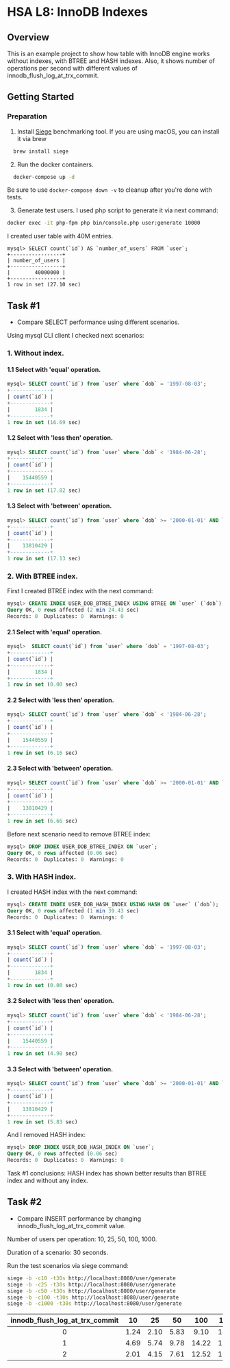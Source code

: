 # HSA L8: InnoDB Indexes

## Overview
This is an example project to show how table with InnoDB engine works without indexes, with BTREE and HASH indexes. Also, it shows number of operations per second with different values of innodb_flush_log_at_trx_commit.

## Getting Started

### Preparation
1. Install [Siege](https://github.com/JoeDog/siege) benchmarking tool. If you are using macOS, you can install it via brew
```bash
  brew install siege
```

2. Run the docker containers.
```bash
  docker-compose up -d
```

Be sure to use ```docker-compose down -v``` to cleanup after you're done with tests.

3. Generate test users. I used php script to generate it via next command:

```bash
docker exec -it php-fpm php bin/console.php user:generate 10000
```

I created user table with 40M entries.

```mysql
mysql> SELECT count(`id`) AS `number_of_users` FROM `user`;
+-----------------+
| number_of_users |
+-----------------+
|        40000000 |
+-----------------+
1 row in set (27.10 sec)
```

## Task #1
* Compare SELECT performance using different scenarios.

Using mysql CLI client I checked next scenarios:
### 1. Without index.

#### 1.1 Select with 'equal' operation.
```sql
mysql> SELECT count(`id`) from `user` where `dob` = '1997-08-03';
+-------------+
| count(`id`) |
+-------------+
|        1834 |
+-------------+
1 row in set (16.69 sec)
```

#### 1.2 Select with 'less then' operation.
```sql
mysql> SELECT count(`id`) from `user` where `dob` < '1984-06-28';
+-------------+
| count(`id`) |
+-------------+
|    15440559 |
+-------------+
1 row in set (17.82 sec)
```

#### 1.3 Select with 'between' operation.
```sql
mysql> SELECT count(`id`) from `user` where `dob` >= '2000-01-01' AND `dob` <= '2021-01-01';
+-------------+
| count(`id`) |
+-------------+
|    13810429 |
+-------------+
1 row in set (17.13 sec)
```

### 2. With BTREE index.

First I created BTREE index with the next command:
```sql
mysql> CREATE INDEX USER_DOB_BTREE_INDEX USING BTREE ON `user` (`dob`);
Query OK, 0 rows affected (2 min 24.43 sec)
Records: 0  Duplicates: 0  Warnings: 0
```

#### 2.1 Select with 'equal' operation.
```sql
mysql>  SELECT count(`id`) from `user` where `dob` = '1997-08-03';
+-------------+
| count(`id`) |
+-------------+
|        1834 |
+-------------+
1 row in set (0.00 sec)
```

#### 2.2 Select with 'less then' operation.
```sql
mysql> SELECT count(`id`) from `user` where `dob` < '1984-06-28';
+-------------+
| count(`id`) |
+-------------+
|    15440559 |
+-------------+
1 row in set (6.16 sec)
```

#### 2.3 Select with 'between' operation.
```sql
mysql> SELECT count(`id`) from `user` where `dob` >= '2000-01-01' AND `dob` <= '2021-01-01';
+-------------+
| count(`id`) |
+-------------+
|    13810429 |
+-------------+
1 row in set (6.66 sec)
```

Before next scenario need to remove BTREE index:
```sql
mysql> DROP INDEX USER_DOB_BTREE_INDEX ON `user`;
Query OK, 0 rows affected (0.06 sec)
Records: 0  Duplicates: 0  Warnings: 0
```

### 3. With HASH index.

I created HASH index with the next command:
```sql
mysql> CREATE INDEX USER_DOB_HASH_INDEX USING HASH ON `user` (`dob`);
Query OK, 0 rows affected (1 min 39.43 sec)
Records: 0  Duplicates: 0  Warnings: 0
```

#### 3.1 Select with 'equal' operation.
```sql
mysql> SELECT count(`id`) from `user` where `dob` = '1997-08-03';
+-------------+
| count(`id`) |
+-------------+
|        1834 |
+-------------+
1 row in set (0.00 sec)
```

#### 3.2 Select with 'less then' operation.
```sql
mysql> SELECT count(`id`) from `user` where `dob` < '1984-06-28';
+-------------+
| count(`id`) |
+-------------+
|    15440559 |
+-------------+
1 row in set (4.98 sec)
```

#### 3.3 Select with 'between' operation.
```sql
mysql> SELECT count(`id`) from `user` where `dob` >= '2000-01-01' AND `dob` <= '2021-01-01';
+-------------+
| count(`id`) |
+-------------+
|    13810429 |
+-------------+
1 row in set (5.83 sec)
```

And I removed HASH index:
```sql
mysql> DROP INDEX USER_DOB_HASH_INDEX ON `user`;
Query OK, 0 rows affected (0.06 sec)
Records: 0  Duplicates: 0  Warnings: 0
```

Task #1 conclusions: HASH index has shown better results than BTREE index and without any index.

## Task #2
* Compare INSERT performance by changing innodb_flush_log_at_trx_commit value.

Number of users per operation: 10, 25, 50, 100, 1000.

Duration of a scenario: 30 seconds.

Run the test scenarios via siege command:
```bash
siege -b -c10 -t30s http://localhost:8080/user/generate
siege -b -c25 -t30s http://localhost:8080/user/generate
siege -b -c50 -t30s http://localhost:8080/user/generate
siege -b -c100 -t30s http://localhost:8080/user/generate
siege -b -c1000 -t30s http://localhost:8080/user/generate
```

| innodb_flush_log_at_trx_commit | 10 | 25 | 50 | 100 | 1000 |
| :----------------------------: |:---:|:---:|:---:|:---:|:---:|
| 0 | 1.24 | 2.10 | 5.83 | 9.10 | 14.36 |
| 1 | 4.69 | 5.74 | 9.78 | 14.22 | 18.77 |
| 2 | 2.01 | 4.15 | 7.61 | 12.52 | 15.39 |
